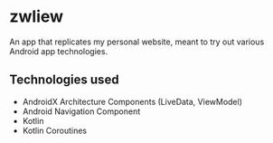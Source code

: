 # zwliew
An app that replicates my personal website, meant to try out various Android app technologies.

## Technologies used
* AndroidX Architecture Components (LiveData, ViewModel)
* Android Navigation Component
* Kotlin
* Kotlin Coroutines
